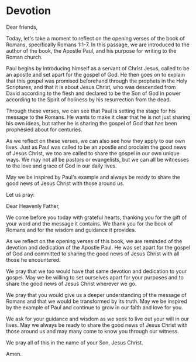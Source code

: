 # Devotion

Dear friends,

Today, let's take a moment to reflect on the opening verses of the book of Romans, specifically Romans 1:1-7. In this passage, we are introduced to the author of the book, the Apostle Paul, and his purpose for writing to the Roman church. 

Paul begins by introducing himself as a servant of Christ Jesus, called to be an apostle and set apart for the gospel of God. He then goes on to explain that this gospel was promised beforehand through the prophets in the Holy Scriptures, and that it is about Jesus Christ, who was descended from David according to the flesh and declared to be the Son of God in power according to the Spirit of holiness by his resurrection from the dead.

Through these verses, we can see that Paul is setting the stage for his message to the Romans. He wants to make it clear that he is not just sharing his own ideas, but rather he is sharing the gospel of God that has been prophesied about for centuries.

As we reflect on these verses, we can also see how they apply to our own lives. Just as Paul was called to be an apostle and proclaim the good news of Jesus Christ, we too are called to share the gospel in our own unique ways. We may not all be pastors or evangelists, but we can all be witnesses to the love and grace of God in our daily lives.

May we be inspired by Paul's example and always be ready to share the good news of Jesus Christ with those around us.

Let us pray:

Dear Heavenly Father,

We come before you today with grateful hearts, thanking you for the gift of your word and the message it contains. We thank you for the book of Romans and for the wisdom and guidance it provides.

As we reflect on the opening verses of this book, we are reminded of the devotion and dedication of the Apostle Paul. He was set apart for the gospel of God and committed to sharing the good news of Jesus Christ with all those he encountered.

We pray that we too would have that same devotion and dedication to your gospel. May we be willing to set ourselves apart for your purposes and to share the good news of Jesus Christ wherever we go.

We pray that you would give us a deeper understanding of the message of Romans and that we would be transformed by its truth. May we be inspired by the example of Paul and continue to grow in our faith and love for you.

We ask for your guidance and wisdom as we seek to live out your will in our lives. May we always be ready to share the good news of Jesus Christ with those around us and may many come to know you through our witness.

We pray all of this in the name of your Son, Jesus Christ.

Amen.